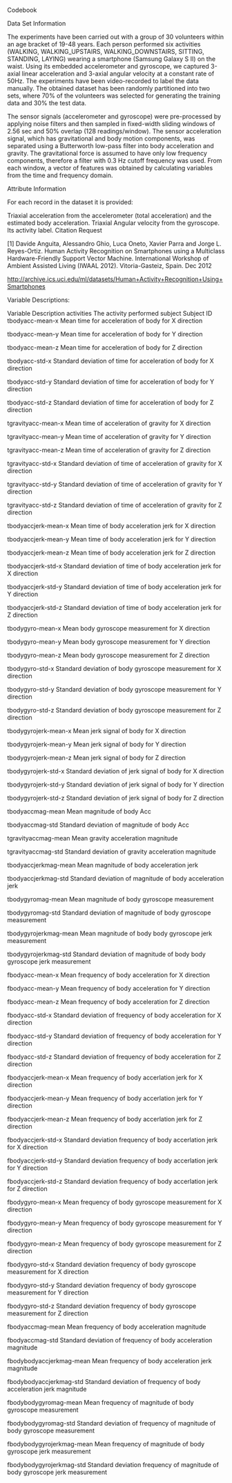Codebook  

Data Set Information

The experiments have been carried out with a group of 30 volunteers within an age bracket of 19-48 years. Each person performed six activities (WALKING, WALKING_UPSTAIRS, WALKING_DOWNSTAIRS, SITTING, STANDING, LAYING) wearing a smartphone (Samsung Galaxy S II) on the waist. Using its embedded accelerometer and gyroscope, we captured 3-axial linear acceleration and 3-axial angular velocity at a constant rate of 50Hz. The experiments have been video-recorded to label the data manually. The obtained dataset has been randomly partitioned into two sets, where 70% of the volunteers was selected for generating the training data and 30% the test data.

The sensor signals (accelerometer and gyroscope) were pre-processed by applying noise filters and then sampled in fixed-width sliding windows of 2.56 sec and 50% overlap (128 readings/window). The sensor acceleration signal, which has gravitational and body motion components, was separated using a Butterworth low-pass filter into body acceleration and gravity. The gravitational force is assumed to have only low frequency components, therefore a filter with 0.3 Hz cutoff frequency was used. From each window, a vector of features was obtained by calculating variables from the time and frequency domain.

Attribute Information

For each record in the dataset it is provided:

Triaxial acceleration from the accelerometer (total acceleration) and the estimated body acceleration.
Triaxial Angular velocity from the gyroscope.
Its activity label.
Citation Request

[1] Davide Anguita, Alessandro Ghio, Luca Oneto, Xavier Parra and Jorge L. Reyes-Ortiz. Human Activity Recognition on Smartphones using a Multiclass Hardware-Friendly Support Vector Machine. International Workshop of Ambient Assisted Living (IWAAL 2012). Vitoria-Gasteiz, Spain. Dec 2012

http://archive.ics.uci.edu/ml/datasets/Human+Activity+Recognition+Using+Smartphones

Variable Descriptions:

Variable	Description
activities	The activity performed
subject	Subject ID
tbodyacc-mean-x	Mean time for acceleration of body for X direction

tbodyacc-mean-y	Mean time for acceleration of body for Y direction

tbodyacc-mean-z	Mean time for acceleration of body for Z direction

tbodyacc-std-x	Standard deviation of time for acceleration of body for X direction

tbodyacc-std-y	Standard deviation of time for acceleration of body for Y direction

tbodyacc-std-z	Standard deviation of time for acceleration of body for Z direction

tgravityacc-mean-x	Mean time of acceleration of gravity for X direction


tgravityacc-mean-y	Mean time of acceleration of gravity for Y direction

tgravityacc-mean-z	Mean time of acceleration of gravity for Z direction

tgravityacc-std-x	Standard deviation of time of acceleration of gravity for X direction

tgravityacc-std-y	Standard deviation of time of acceleration of gravity for Y direction

tgravityacc-std-z	Standard deviation of time of acceleration of gravity for Z direction

tbodyaccjerk-mean-x	Mean time of body acceleration jerk for X direction

tbodyaccjerk-mean-y	Mean time of body acceleration jerk for Y direction

tbodyaccjerk-mean-z	Mean time of body acceleration jerk for Z direction

tbodyaccjerk-std-x	Standard deviation of time of body acceleration jerk for X direction

tbodyaccjerk-std-y	Standard deviation of time of body acceleration jerk for Y direction

tbodyaccjerk-std-z	Standard deviation of time of body acceleration jerk for Z direction

tbodygyro-mean-x	Mean body gyroscope measurement for X direction

tbodygyro-mean-y	Mean body gyroscope measurement for Y direction

tbodygyro-mean-z	Mean body gyroscope measurement for Z direction

tbodygyro-std-x	Standard deviation of body gyroscope measurement for X direction

tbodygyro-std-y	Standard deviation of body gyroscope measurement for Y direction

tbodygyro-std-z	Standard deviation of body gyroscope measurement for Z direction

tbodygyrojerk-mean-x	Mean jerk signal of body for X direction

tbodygyrojerk-mean-y	Mean jerk signal of body for Y direction

tbodygyrojerk-mean-z	Mean jerk signal of body for Z direction

tbodygyrojerk-std-x	Standard deviation of jerk signal of body for X direction

tbodygyrojerk-std-y	Standard deviation of jerk signal of body for Y direction

tbodygyrojerk-std-z	Standard deviation of jerk signal of body for Z direction

tbodyaccmag-mean	Mean magnitude of body Acc

tbodyaccmag-std	Standard deviation of magnitude of body Acc

tgravityaccmag-mean	Mean gravity acceleration magnitude

tgravityaccmag-std	Standard deviation of gravity acceleration magnitude

tbodyaccjerkmag-mean	Mean magnitude of body acceleration jerk

tbodyaccjerkmag-std	Standard deviation of magnitude of body acceleration jerk

tbodygyromag-mean	Mean magnitude of body gyroscope measurement

tbodygyromag-std	Standard deviation of magnitude of body gyroscope measurement

tbodygyrojerkmag-mean	Mean magnitude of body body gyroscope jerk measurement

tbodygyrojerkmag-std	Standard deviation of magnitude of body body gyroscope jerk measurement

fbodyacc-mean-x	Mean frequency of body acceleration for X direction

fbodyacc-mean-y	Mean frequency of body acceleration for Y direction

fbodyacc-mean-z	Mean frequency of body acceleration for Z direction

fbodyacc-std-x	Standard deviation of frequency of body acceleration for X direction

fbodyacc-std-y	Standard deviation of frequency of body acceleration for Y direction

fbodyacc-std-z	Standard deviation of frequency of body acceleration for Z direction

fbodyaccjerk-mean-x	Mean frequency of body accerlation jerk for X direction

fbodyaccjerk-mean-y	Mean frequency of body accerlation jerk for Y direction

fbodyaccjerk-mean-z	Mean frequency of body accerlation jerk for Z direction

fbodyaccjerk-std-x	Standard deviation frequency of body accerlation jerk for X direction

fbodyaccjerk-std-y	Standard deviation frequency of body accerlation jerk for Y direction

fbodyaccjerk-std-z	Standard deviation frequency of body accerlation jerk for Z direction

fbodygyro-mean-x	Mean frequency of body gyroscope measurement for X direction

fbodygyro-mean-y	Mean frequency of body gyroscope measurement for Y direction

fbodygyro-mean-z	Mean frequency of body gyroscope measurement for Z direction

fbodygyro-std-x	Standard deviation frequency of body gyroscope measurement for X direction

fbodygyro-std-y	Standard deviation frequency of body gyroscope measurement for Y direction

fbodygyro-std-z	Standard deviation frequency of body gyroscope measurement for Z direction

fbodyaccmag-mean	Mean frequency of body acceleration magnitude

fbodyaccmag-std	Standard deviation of frequency of body acceleration magnitude

fbodybodyaccjerkmag-mean	Mean frequency of body acceleration jerk magnitude

fbodybodyaccjerkmag-std	Standard deviation of frequency of body acceleration jerk magnitude

fbodybodygyromag-mean	Mean frequency of magnitude of body gyroscope measurement

fbodybodygyromag-std	Standard deviation of frequency of magnitude of body gyroscope measurement

fbodybodygyrojerkmag-mean	Mean frequency of magnitude of body gyroscope jerk measurement

fbodybodygyrojerkmag-std	Standard deviation frequency of magnitude of body gyroscope jerk measurement
